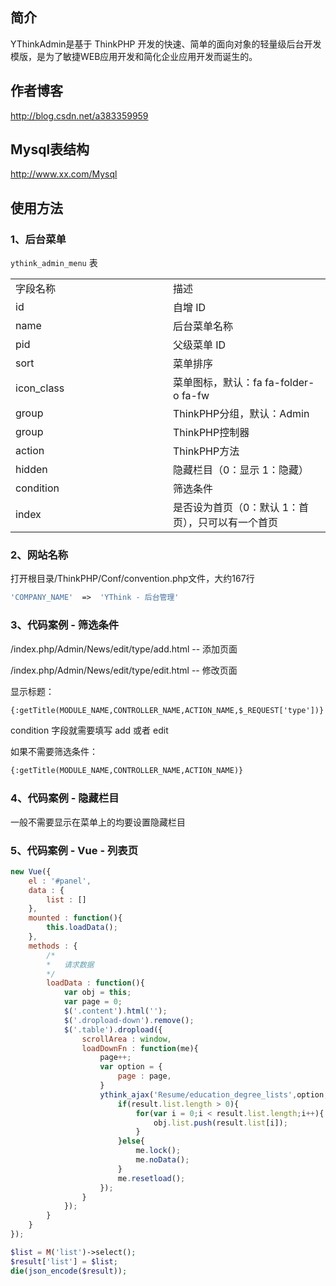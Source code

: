 ﻿## 简介

YThinkAdmin是基于 ThinkPHP 开发的快速、简单的面向对象的轻量级后台开发模版，是为了敏捷WEB应用开发和简化企业应用开发而诞生的。

## 作者博客

http://blog.csdn.net/a383359959

## Mysql表结构

http://www.xx.com/Mysql

## 使用方法

### 1、后台菜单

`ythink_admin_menu` 表

<table width="100%">
    <tr>
        <td width="50%">字段名称</td>
        <td width="50%">描述</td>
    </tr>
    <tr>
        <td>id</td>
        <td>自增 ID</td>
    </tr>
    <tr>
        <td>name</td>
        <td>后台菜单名称</td>
    </tr>
    <tr>
        <td>pid</td>
        <td>父级菜单 ID</td>
    </tr>
    <tr>
        <td>sort</td>
        <td>菜单排序</td>
    </tr>
    <tr>
        <td>icon_class</td>
        <td>菜单图标，默认：fa fa-folder-o fa-fw</td>
    </tr>
    <tr>
        <td>group</td>
        <td>ThinkPHP分组，默认：Admin</td>
    </tr>
    <tr>
        <td>group</td>
        <td>ThinkPHP控制器</td>
    </tr>
    <tr>
        <td>action</td>
        <td>ThinkPHP方法</td>
    </tr>
    <tr>
        <td>hidden</td>
        <td>隐藏栏目（0：显示 1：隐藏）</td>
    </tr>
    <tr>
        <td>condition</td>
        <td>筛选条件</td>
    </tr>
    <tr>
        <td>index</td>
        <td>是否设为首页（0：默认 1：首页），只可以有一个首页</td>
    </tr>
</table>

### 2、网站名称

打开根目录/ThinkPHP/Conf/convention.php文件，大约167行

```php
'COMPANY_NAME'  =>  'YThink - 后台管理'
```

### 3、代码案例 - 筛选条件

/index.php/Admin/News/edit/type/add.html -- 添加页面

/index.php/Admin/News/edit/type/edit.html -- 修改页面

显示标题：

```html
{:getTitle(MODULE_NAME,CONTROLLER_NAME,ACTION_NAME,$_REQUEST['type'])}
```

condition 字段就需要填写 add 或者 edit

如果不需要筛选条件：

```html
{:getTitle(MODULE_NAME,CONTROLLER_NAME,ACTION_NAME)}
```
    
### 4、代码案例 - 隐藏栏目

一般不需要显示在菜单上的均要设置隐藏栏目

### 5、代码案例 - Vue - 列表页

```javascript
new Vue({
    el : '#panel',
    data : {
        list : []
    },
    mounted : function(){
        this.loadData();
    },
    methods : {
        /*
        *   请求数据
        */
        loadData : function(){
            var obj = this;
            var page = 0;
            $('.content').html('');
            $('.dropload-down').remove();
            $('.table').dropload({
                scrollArea : window,
                loadDownFn : function(me){
                    page++;
                    var option = {
                        page : page,
                    }
                    ythink_ajax('Resume/education_degree_lists',option,function(result){
                        if(result.list.length > 0){
                            for(var i = 0;i < result.list.length;i++){
                                obj.list.push(result.list[i]);
                            }
                        }else{
                            me.lock();
                            me.noData();
                        }
                        me.resetload();
                    });
                }
            });
        }
    }
});
```
```php
$list = M('list')->select();
$result['list'] = $list;
die(json_encode($result));
```